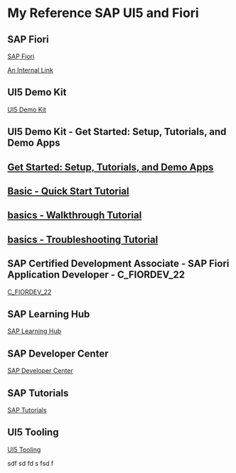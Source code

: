 # My Reference SAP UI5 and Fiori


## SAP Fiori
[SAP Fiori](https://community.sap.com/topics/fiori)

[An Internal Link](/guides/content/editing-an-existing-page)


## UI5 Demo Kit
[UI5 Demo Kit](https://ui5.sap.com//#/)


## UI5 Demo Kit - Get Started: Setup, Tutorials, and Demo Apps
[Get Started: Setup, Tutorials, and Demo Apps](https://ui5.sap.com//sdk#/topic/8b49fc198bf04b2d9800fc37fecbb218.html)
-
[Basic - Quick Start Tutorial](https://ui5.sap.com//sdk#/topic/592f36fd077b45349a67dcb3efb46ab1.html)
-
[basics - Walkthrough Tutorial](https://ui5.sap.com//sdk#/topic/3da5f4be63264db99f2e5b04c5e853db.html)
-
[basics - Troubleshooting Tutorial](https://ui5.sap.com//sdk#/topic/5661952e72df471b932eddc10350c081.html)
-


## SAP Certified Development Associate - SAP Fiori Application Developer - C_FIORDEV_22
[C_FIORDEV_22](https://training.sap.com/certification/c_fiordev_22-sap-certified-development-associate---sap-fiori-application-developer-g/)


## SAP Learning Hub 
[SAP Learning Hub](https://learninghub.sap.com/)


## SAP Developer Center
[SAP Developer Center](https://developers.sap.com/)


## SAP Tutorials
[SAP Tutorials](https://developers.sap.com/tutorial-navigator.html)



## UI5 Tooling
[UI5 Tooling](https://sap.github.io/ui5-tooling/v3/)






sdf
sd
fd
s
fsd
f









